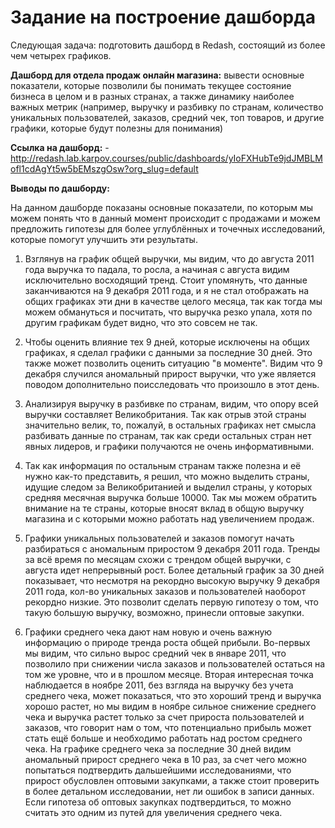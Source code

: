 # Задание на построение дашборда
Следующая задача: подготовить дашборд в Redash, состоящий из более чем четырех графиков.

**Дашборд для отдела продаж онлайн магазина:** вывести основные показатели, которые позволили бы понимать текущее состояние бизнеса в целом и в разных странах, а также динамику наиболее важных метрик (например, выручку и разбивку по странам, количество уникальных пользователей, заказов, средний чек, топ товаров, и другие графики, которые будут полезны для понимания)

**Ссылка на дашборд:** - http://redash.lab.karpov.courses/public/dashboards/yIoFXHubTe9jdJMBLMofl1cdAgYt5w5bEMszgOsw?org_slug=default

**Выводы по дашборду:**

На данном дашборде показаны основные показатели, по которым мы можем понять что в данный момент происходит с продажами и можем предложить гипотезы для более углублённых и точечных исследований, которые помогут улучшить эти результаты.

1. Взглянув на график общей выручки, мы видим, что до августа 2011 года выручка то падала, то росла, а начиная с августа видим исключительно восходящий тренд. Стоит упомянуть, что данные заканчиваются на 9 декабря 2011 года, и я не стал отображать на общих графиках эти дни в качестве целого месяца, так как тогда мы можем обмануться и посчитать, что выручка резко упала, хотя по другим графикам будет видно, что это совсем не так.

2. Чтобы оценить влияние тех 9 дней, которые исключены на общих графиках, я сделал графики с данными за последние 30 дней. Это также может позволить оценить ситуацию "в моменте". Видим что 9 декабря случился аномальный прирост выручки, что уже является поводом дополнительно поисследовать что произошло в этот день.

3. Анализируя выручку в разбивке по странам, видим, что опору всей выручки составляет Великобритания. Так как отрыв этой страны значительно велик, то, пожалуй, в остальных графиках нет смысла разбивать данные по странам, так как среди остальных стран нет явных лидеров, и графики получаются не очень информативными.

4. Так как информация по остальным странам также полезна и её нужно как-то представить, я решил, что можно выделить страны, идущие следом за Великобританией и выделил страны, у которых средняя месячная выручка больше 10000. Так мы можем обратить внимание на те страны, которые вносят вклад в общую выручку магазина и с которыми можно работать над увеличением продаж.

5. Графики уникальных пользователей и заказов помогут начать разбираться с аномальным приростом 9 декабря 2011 года. Тренды за всё время по месяцам схожи с трендом общей выручки, с августа идет непрерывный рост. Более детальный график за 30 дней показывает, что несмотря на рекордно высокую выручку 9 декабря 2011 года, кол-во уникальных заказов и пользователей наоборот рекордно низкие. Это позволит сделать первую гипотезу о том, что такую большую выручку, возможно, принесли оптовые закупки.

6. Графики среднего чека дают нам новую и очень важную информацию о природе тренда роста общей прибыли. Во-первых мы видим, что сильно вырос средний чек в январе 2011, что позволило при снижении числа заказов и пользователей остаться на том же уровне, что и в прошлом месяце. Вторая интересная точка наблюдается в ноябре 2011, без взгляда на выручку без учета среднего чека, может показаться, что это хороший тренд и выручка хорошо растет, но мы видим в ноябре сильное снижение среднего чека и выручка растет только за счет прироста пользователей и заказов, что говорит нам о том, что потенциально прибыль может стать ещё больше и необходимо работать над ростом среднего чека. На графике среднего чека за последние 30 дней видим аномальный прирост среднего чека в 10 раз, за счет чего можно попытаться подтвердить дальшейшими исследованиями, что прирост обусловлен оптовыми закупками, а также стоит проверить в более детальном исследовании, нет ли ошибок в записи данных. Если гипотеза об оптовых закупках подтвердиться, то можно считать это одним из путей для увеличения среднего чека.
